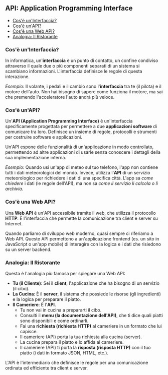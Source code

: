 ## API: Application Programming Interface <!-- omit in toc -->

- [Cos'è un'Interfaccia?](#cosè-uninterfaccia)
- [Cos'è un'API?](#cosè-unapi)
- [Cos'è una Web API?](#cosè-una-web-api)
- [Analogia: Il Ristorante](#analogia-il-ristorante)

### Cos'è un'Interfaccia?

In informatica, un'**interfaccia** è un punto di contatto, un confine condiviso attraverso il quale due o più componenti separati di un sistema si scambiano informazioni. L'interfaccia definisce le regole di questa interazione.

_Esempio_: Il volante, i pedali e il cambio sono l'**interfaccia** tra te (il pilota) e il motore dell'auto. Non hai bisogno di sapere come funziona il motore, ma sai che premendo l'acceleratore l'auto andrà più veloce.

### Cos'è un'API?

Un'**API (Application Programming Interface)** è un'interfaccia specificamente progettata per permettere a due **applicazioni software** di comunicare tra loro. Definisce un insieme di regole, protocolli e strumenti per costruire software e applicazioni.

Un'API espone delle funzionalità di un'applicazione in modo controllato, permettendo ad altre applicazioni di usarle senza conoscere i dettagli della sua implementazione interna.

_Esempio_: Quando usi un'app di meteo sul tuo telefono, l'app non contiene tutti i dati meteorologici del mondo. Invece, utilizza l'**API** di un servizio meteorologico per richiedere i dati di una specifica città. L'app sa _come chiedere_ i dati (le regole dell'API), ma non sa _come il servizio li calcola o li archivia_.

### Cos'è una Web API?

Una **Web API** è un'API accessibile tramite il web, che utilizza il protocollo **HTTP**. È l'interfaccia che permette la comunicazione tra client e server su Internet.

Quando parliamo di sviluppo web moderno, quasi sempre ci riferiamo a Web API. Queste API permettono a un'applicazione frontend (es. un sito in JavaScript o un'app mobile) di interagire con la logica e i dati che risiedono su un server backend.

### Analogia: Il Ristorante

Questa è l'analogia più famosa per spiegare una Web API:

- **Tu (il Cliente)**: Sei il **client**, l'applicazione che ha bisogno di un servizio (il cibo).
- **La Cucina**: È il **server**, il sistema che possiede le risorse (gli ingredienti) e la logica per preparare il piatto.
- **Il Cameriere**: È l'**API**.
  - Tu non vai in cucina a prepararti il cibo.
  - Consulti il **menu (la documentazione dell'API)**, che ti dice quali piatti sono disponibili e come ordinarli.
  - Fai una **richiesta (richiesta HTTP)** al cameriere in un formato che lui capisce.
  - Il cameriere (API) porta la tua richiesta alla cucina (server).
  - La cucina prepara il piatto e lo affida al cameriere.
  - Il cameriere (API) ti porta la **risposta (risposta HTTP)** con il tuo piatto (i dati in formato JSON, HTML, etc.).

L'API è l'intermediario che definisce le regole per una comunicazione ordinata ed efficiente tra client e server.
